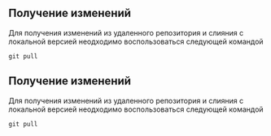 ## Получение изменений 

Для получения изменений из удаленного репозитория и слияния с локальной версией неодходимо воспользоваться следующей командой

```
git pull
```

## Получение изменений 

Для получения изменений из удаленного репозитория и слияния с локальной версией неодходимо воспользоваться следующей командой

```
git pull
```
